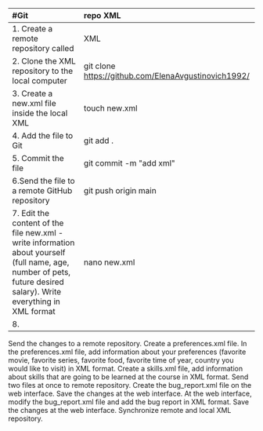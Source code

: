 
 #Git                                                                                                                                                               | repo XML                                             |
:-------------------------------------------------------------------------------------------------------------------------------------------------------------------|:-----------------------------------------------------
| 1. Create a remote repository called                                                                                                                               | XML                                                  |
| 2. Clone the XML repository to the local computer                                                                                                                  | git clone https://github.com/ElenaAvgustinovich1992/ |
| 3. Create a new.xml file inside the local XML                                                                                                                      | touch new.xml                                        |
| 4. Add the file to Git                                                                                                                                             | git add .                                            |
| 5. Commit the file                                                                                                                                                 | git commit -m "add xml"                              |
| 6.Send the file to a remote GitHub repository                                                                                                                      | git push origin main                                 |
| 7. Edit the content of the file new.xml - write information about yourself (full name, age, number of pets, future desired salary). Write everything in XML format | nano new.xml                                         |
| 8. 











Send the changes to a remote repository.
Create a preferences.xml file.
In the preferences.xml file, add information about your preferences (favorite movie, favorite series, favorite food, favorite time of year, country you would like to visit) in XML format.
Create a skills.xml file, add information about skills that are going to be learned at the course in XML format.
Send two files at once to remote repository.
Create the bug_report.xml file on the web interface.
Save the changes at the web interface.
At the web interface, modify the bug_report.xml file and add the bug report in XML format.
Save the changes at the web interface.
Synchronize remote and local XML repository.